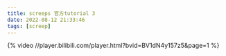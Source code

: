 ```yaml
---
title: screeps 官方tutorial 3
date: 2022-08-12 21:33:46
tags: [screep]
---
```


{% video //player.bilibili.com/player.html?bvid=BV1dN4y157z5&page=1 %}